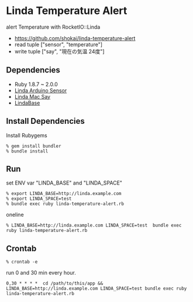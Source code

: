 Linda Temperature Alert
=======================
alert Temperature with RocketIO::Linda

* https://github.com/shokai/linda-temperature-alert
* read tuple ["sensor", "temperature"]
* write tuple ["say", "現在の気温 24度"]


Dependencies
------------
- Ruby 1.8.7 ~ 2.0.0
- [Linda Arduino Sensor](https://github.com/shokai/linda-arduino-sensor)
- [Linda Mac Say](https://github.com/shokai/linda-mac-say)
- [LindaBase](https://github.com/shokai/linda-base)


Install Dependencies
--------------------

Install Rubygems

    % gem install bundler
    % bundle install


Run
---

set ENV var "LINDA_BASE" and "LINDA_SPACE"

    % export LINDA_BASE=http://linda.example.com
    % export LINDA_SPACE=test
    % bundle exec ruby linda-temperature-alert.rb


oneline

    % LINDA_BASE=http://linda.example.com LINDA_SPACE=test  bundle exec ruby linda-temperature-alert.rb


Crontab
-------

    % crontab -e

run 0 and 30 min every hour.

```
0,30 * * * *  cd /path/to/this/app && LINDA_BASE=http://linda.example.com LINDA_SPACE=test bundle exec ruby linda-temperature-alert.rb
```